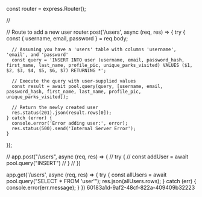 const router = express.Router();

//

// Route to add a new user
router.post('/users', async (req, res) => {
	try {
	  const { username, email, password } = req.body;
  
	  // Assuming you have a 'users' table with columns 'username', 'email', and 'password'
	  const query = 'INSERT INTO user (username, email, password_hash, first_name, last_name, profile_pic, unique_parks_visited) VALUES ($1, $2, $3, $4, $5, $6, $7) RETURNING *';
  
	  // Execute the query with user-supplied values
	  const result = await pool.query(query, [username, email, password_hash, first_name, last_name, profile_pic, unique_parks_visited]);
  
	  // Return the newly created user
	  res.status(201).json(result.rows[0]);
	} catch (error) {
	  console.error('Error adding user:', error);
	  res.status(500).send('Internal Server Error');
	}
  });

// app.post("/users", async (req, res) => {
// 	try {
// 		const addUser = await pool.query("INSERT")
// 	}
// })

app.get('/users', async (req, res) => {
	try {
		const allUsers = await pool.query("SELECT * FROM 'user'");
		res.json(allUsers.rows);
	} catch (err) {
		console.error(err.message);
	}
})
60183a1d-9af2-48cf-822a-409409b32223